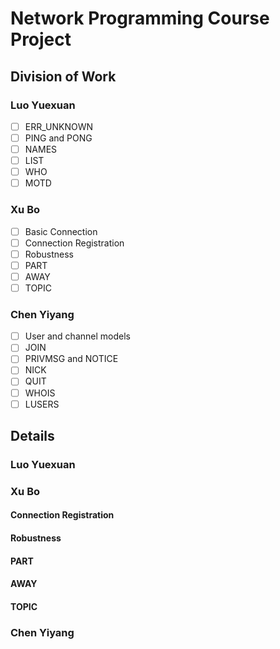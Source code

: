 # Network Programming Course Project

## Division of Work

### Luo Yuexuan
+ [ ] ERR_UNKNOWN
+ [ ] PING and PONG
+ [ ] NAMES
+ [ ] LIST
+ [ ] WHO
+ [ ] MOTD

### Xu Bo
+ [ ] Basic Connection
+ [ ] Connection Registration
+ [ ] Robustness
+ [ ] PART
+ [ ] AWAY
+ [ ] TOPIC

### Chen Yiyang
+ [ ] User and channel models
+ [ ] JOIN
+ [ ] PRIVMSG and NOTICE
+ [ ] NICK
+ [ ] QUIT
+ [ ] WHOIS
+ [ ] LUSERS

## Details

### Luo Yuexuan

### Xu Bo

#### Connection Registration

#### Robustness

#### PART

#### AWAY

#### TOPIC

### Chen Yiyang